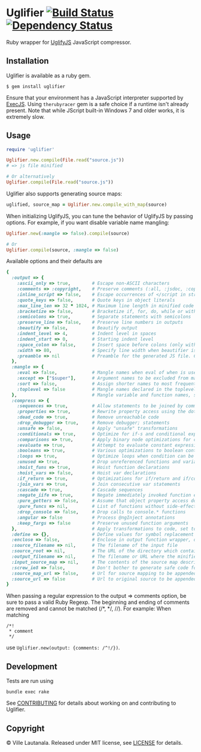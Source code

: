 # Uglifier [![Build Status](https://travis-ci.org/lautis/uglifier.svg?branch=master)](https://travis-ci.org/lautis/uglifier) [![Dependency Status](https://gemnasium.com/lautis/uglifier.svg)](https://gemnasium.com/lautis/uglifier)

Ruby wrapper for [UglifyJS](https://github.com/mishoo/UglifyJS2) JavaScript compressor.

## Installation

Uglifier is available as a ruby gem.

    $ gem install uglifier

Ensure that your environment has a JavaScript interpreter supported by
[ExecJS](https://github.com/sstephenson/execjs). Using `therubyracer` gem
is a safe choice if a runtime isn't already present. Note that while JScript built-in Windows 7 and older works, it is extremely slow.

## Usage

```ruby
require 'uglifier'

Uglifier.new.compile(File.read("source.js"))
# => js file minified

# Or alternatively
Uglifier.compile(File.read("source.js"))
```

Uglifier also supports generating source maps:

```ruby
uglified, source_map = Uglifier.new.compile_with_map(source)
```

When initializing UglifyJS, you can tune the behavior of UglifyJS by passing options. For example, if you want disable variable name mangling:

```ruby
Uglifier.new(:mangle => false).compile(source)

# Or
Uglifier.compile(source, :mangle => false)
```

Available options and their defaults are

```ruby
{
  :output => {
    :ascii_only => true,        # Escape non-ASCII characters
    :comments => :copyright,    # Preserve comments (:all, :jsdoc, :copyright, :none, Regexp (see below))
    :inline_script => false,    # Escape occurrences of </script in strings
    :quote_keys => false,       # Quote keys in object literals
    :max_line_len => 32 * 1024, # Maximum line length in minified code
    :bracketize => false,       # Bracketize if, for, do, while or with statements, even if their body is a single statement
    :semicolons => true,        # Separate statements with semicolons
    :preserve_line => false,    # Preserve line numbers in outputs
    :beautify => false,         # Beautify output
    :indent_level => 4,         # Indent level in spaces
    :indent_start => 0,         # Starting indent level
    :space_colon => false,      # Insert space before colons (only with beautifier)
    :width => 80,               # Specify line width when beautifier is used (only with beautifier)
    :preamble => nil            # Preamble for the generated JS file. Can be used to insert any code or comment.
  },
  :mangle => {
    :eval => false,             # Mangle names when eval of when is used in scope
    :except => ["$super"],      # Argument names to be excluded from mangling
    :sort => false,             # Assign shorter names to most frequently used variables. Often results in bigger output after gzip.
    :toplevel => false          # Mangle names declared in the toplevel scope
  },                            # Mangle variable and function names, set to false to skip mangling
  :compress => {
    :sequences => true,         # Allow statements to be joined by commas
    :properties => true,        # Rewrite property access using the dot notation
    :dead_code => true,         # Remove unreachable code
    :drop_debugger => true,     # Remove debugger; statements
    :unsafe => false,           # Apply "unsafe" transformations
    :conditionals => true,      # Optimize for if-s and conditional expressions
    :comparisons => true,       # Apply binary node optimizations for comparisons
    :evaluate => true,          # Attempt to evaluate constant expressions
    :booleans => true,          # Various optimizations to boolean contexts
    :loops => true,             # Optimize loops when condition can be statically determined
    :unused => true,            # Drop unreferenced functions and variables
    :hoist_funs => true,        # Hoist function declarations
    :hoist_vars => false,       # Hoist var declarations
    :if_return => true,         # Optimizations for if/return and if/continue
    :join_vars => true,         # Join consecutive var statements
    :cascade => true,           # Cascade sequences
    :negate_iife => true,       # Negate immediately invoked function expressions to avoid extra parens
    :pure_getters => false,     # Assume that object property access does not have any side-effects
    :pure_funcs => nil,         # List of functions without side-effects. Can safely discard function calls when the result value is not used
    :drop_console => false,     # Drop calls to console.* functions
    :angular => false           # Process @ngInject annotations
    :keep_fargs => false        # Preserve unused function arguments
  },                            # Apply transformations to code, set to false to skip
  :define => {},                # Define values for symbol replacement
  :enclose => false,            # Enclose in output function wrapper, define replacements as key-value pairs
  :source_filename => nil,      # The filename of the input file
  :source_root => nil,          # The URL of the directory which contains :source_filename
  :output_filename => nil,      # The filename or URL where the minified output can be found
  :input_source_map => nil,     # The contents of the source map describing the input
  :screw_ie8 => false,          # Don't bother to generate safe code for IE8
  :source_map_url => false,     # Url for source mapping to be appended in minified source
  :source_url => false          # Url to original source to be appended in minified source
}
```

When passing a regular expression to the output => comments option, be sure to pass a valid Ruby Regexp.
The beginning and ending of comments are removed and cannot be matched (/*, */, //). For example:
When matching

```
/*!
 * comment
 */
```

use `Uglifier.new(output: {comments: /^!/})`.

## Development

Tests are run using

    bundle exec rake

See [CONTRIBUTING](https://github.com/lautis/uglifier/blob/master/CONTRIBUTING.md) for details about working on and contributing to Uglifier.

## Copyright

© Ville Lautanala. Released under MIT license, see [LICENSE](https://github.com/lautis/uglifier/blob/master/LICENSE.txt) for details.
